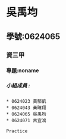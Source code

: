 # 吳禹均

## 學號:0624065

### 資三甲

#### 專題:noname

##### 小組成員 :
```
* 0624023 黃郁凱
* 0624043 黃暐翔
* 0624065 吳禹均
* 0624071 古宣鴻
```
`Practice`

